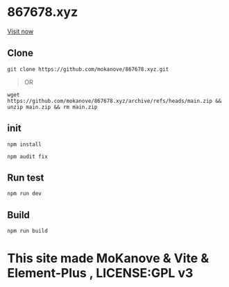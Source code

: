 # 867678.xyz
[Visit now](https://867678.xyz)
## Clone
```
git clone https://github.com/mokanove/867678.xyz.git
```
> OR
```
wget https://github.com/mokanove/867678.xyz/archive/refs/heads/main.zip && unzip main.zip && rm main.zip
```
## init
```
npm install
```
```
npm audit fix
```
## Run test
```
npm run dev
```

## Build
```
npm run build
```

# This site made MoKanove & Vite & Element-Plus , LICENSE:GPL v3